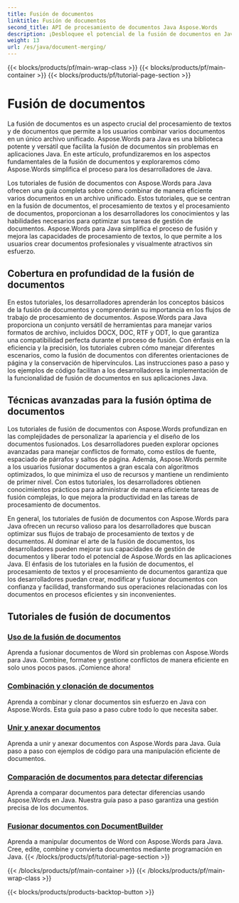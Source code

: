 ```yaml
---
title: Fusión de documentos
linktitle: Fusión de documentos
second_title: API de procesamiento de documentos Java Aspose.Words
description: ¡Desbloquee el potencial de la fusión de documentos en Java con Aspose.Words! Aprenda a procesar textos y documentos de manera eficiente con tutoriales detallados.
weight: 13
url: /es/java/document-merging/
---
```


{{< blocks/products/pf/main-wrap-class >}}
{{< blocks/products/pf/main-container >}}
{{< blocks/products/pf/tutorial-page-section >}}

# Fusión de documentos


La fusión de documentos es un aspecto crucial del procesamiento de textos y de documentos que permite a los usuarios combinar varios documentos en un único archivo unificado. Aspose.Words para Java es una biblioteca potente y versátil que facilita la fusión de documentos sin problemas en aplicaciones Java. En este artículo, profundizaremos en los aspectos fundamentales de la fusión de documentos y exploraremos cómo Aspose.Words simplifica el proceso para los desarrolladores de Java.

Los tutoriales de fusión de documentos con Aspose.Words para Java ofrecen una guía completa sobre cómo combinar de manera eficiente varios documentos en un archivo unificado. Estos tutoriales, que se centran en la fusión de documentos, el procesamiento de textos y el procesamiento de documentos, proporcionan a los desarrolladores los conocimientos y las habilidades necesarios para optimizar sus tareas de gestión de documentos. Aspose.Words para Java simplifica el proceso de fusión y mejora las capacidades de procesamiento de textos, lo que permite a los usuarios crear documentos profesionales y visualmente atractivos sin esfuerzo.

## Cobertura en profundidad de la fusión de documentos

En estos tutoriales, los desarrolladores aprenderán los conceptos básicos de la fusión de documentos y comprenderán su importancia en los flujos de trabajo de procesamiento de documentos. Aspose.Words para Java proporciona un conjunto versátil de herramientas para manejar varios formatos de archivo, incluidos DOCX, DOC, RTF y ODT, lo que garantiza una compatibilidad perfecta durante el proceso de fusión. Con énfasis en la eficiencia y la precisión, los tutoriales cubren cómo manejar diferentes escenarios, como la fusión de documentos con diferentes orientaciones de página y la conservación de hipervínculos. Las instrucciones paso a paso y los ejemplos de código facilitan a los desarrolladores la implementación de la funcionalidad de fusión de documentos en sus aplicaciones Java.

## Técnicas avanzadas para la fusión óptima de documentos

Los tutoriales de fusión de documentos con Aspose.Words profundizan en las complejidades de personalizar la apariencia y el diseño de los documentos fusionados. Los desarrolladores pueden explorar opciones avanzadas para manejar conflictos de formato, como estilos de fuente, espaciado de párrafos y saltos de página. Además, Aspose.Words permite a los usuarios fusionar documentos a gran escala con algoritmos optimizados, lo que minimiza el uso de recursos y mantiene un rendimiento de primer nivel. Con estos tutoriales, los desarrolladores obtienen conocimientos prácticos para administrar de manera eficiente tareas de fusión complejas, lo que mejora la productividad en las tareas de procesamiento de documentos.

En general, los tutoriales de fusión de documentos con Aspose.Words para Java ofrecen un recurso valioso para los desarrolladores que buscan optimizar sus flujos de trabajo de procesamiento de textos y de documentos. Al dominar el arte de la fusión de documentos, los desarrolladores pueden mejorar sus capacidades de gestión de documentos y liberar todo el potencial de Aspose.Words en las aplicaciones Java. El énfasis de los tutoriales en la fusión de documentos, el procesamiento de textos y el procesamiento de documentos garantiza que los desarrolladores puedan crear, modificar y fusionar documentos con confianza y facilidad, transformando sus operaciones relacionadas con los documentos en procesos eficientes y sin inconvenientes.

## Tutoriales de fusión de documentos

### [Uso de la fusión de documentos](./using-document-merging/)
Aprenda a fusionar documentos de Word sin problemas con Aspose.Words para Java. Combine, formatee y gestione conflictos de manera eficiente en solo unos pocos pasos. ¡Comience ahora!
### [Combinación y clonación de documentos](./combining-cloning-documents/)
Aprenda a combinar y clonar documentos sin esfuerzo en Java con Aspose.Words. Esta guía paso a paso cubre todo lo que necesita saber.
### [Unir y anexar documentos](./joining-appending-documents/)
Aprenda a unir y anexar documentos con Aspose.Words para Java. Guía paso a paso con ejemplos de código para una manipulación eficiente de documentos.
### [Comparación de documentos para detectar diferencias](./comparing-documents-for-differences/)
Aprenda a comparar documentos para detectar diferencias usando Aspose.Words en Java. Nuestra guía paso a paso garantiza una gestión precisa de los documentos.
### [Fusionar documentos con DocumentBuilder](./merging-documents-documentbuilder/)
Aprenda a manipular documentos de Word con Aspose.Words para Java. Cree, edite, combine y convierta documentos mediante programación en Java.
{{< /blocks/products/pf/tutorial-page-section >}}

{{< /blocks/products/pf/main-container >}}
{{< /blocks/products/pf/main-wrap-class >}}

{{< blocks/products/products-backtop-button >}}

